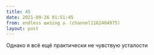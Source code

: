 ```yaml
---
title: 45
date: 2021-09-26 01:51:45
from: endless шизing ⍼ (channel1162404975)
layout: post
---
```


Однако я всё ещё практически не чувствую усталости
